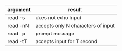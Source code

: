 | argument | result |
| -- | -- |
| read -s | does not echo input |
| read -nN | accepts only N characters of input |
| read -p | prompt message |
| read -tT | accepts input for T second |